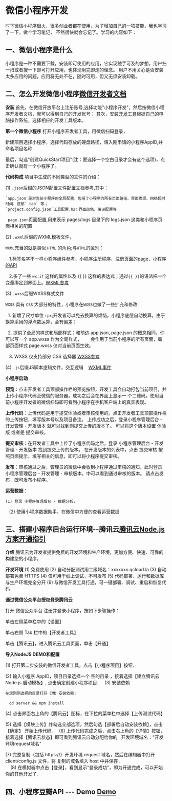 
# 微信小程序开发

时下微信小程序很火，很多创业者都在使用，为了增加自己的一项技能，我也学习了一下，做个学习笔记，
不然很快就会忘记了。学习的内容如下：
## 一、微信小程序是什么
小程序是一种不需要下载，安装即可使用的应用，它实现触手可及的梦想，用户扫一扫或者搜一下即可打开应用，也体现用完即走的理念。
用户不用关心是否安装太多应用的问题，应用将无处不在，随时可用，但又无须安装卸载。

## 二、怎么开发微信小程序[微信开发者文档](https://mp.weixin.qq.com/debug/wxadoc/dev/)
**安装**
首先，在微信开放平台上注册账号,选择功能"小程序开发"，然后按微信小程序开发者文档，就可以得到自己的开发账号；
其次，安装[开发工具](https://mp.weixin.qq.com/debug/wxadoc/dev/devtools/download.html?t=2018314)根据自己的电脑操作系统，选择相应的开发工具版本。

**第一个微信小程序**
打开小程序开发者工具，用微信扫码登录，

新建项目选择小程序，选择代码存放的硬盘路径，填入刚申请的小程序AppID,并命名项目名称

最后，勾选"创建QuickStart项目"(注：要选择一个空白目录才会有这个选项)，点击确认就有一个小程序了。

**代码构成**
项目中生成的不同类型的文件的介绍：

(1) `.json`后缀的JSON配置文件[配置文档参考](https://mp.weixin.qq.com/debug/wxadoc/dev/framework/config.html),其中：
    
    `app.json`是对当前小程序的全局配置，包括了小程序的所有页面路径、界面表现、网络超时时间、底部` tab` 等；
    `project.config.json`工具配置,如：界面颜色、编译配置等
    `page.json`页面配置,用来表示 pages/logs 目录下的 logs.json 这类和小程序页面相关的配置

(2) `.wxml`后缀的WXML模板文件，

`WXML`充当的就是类似 `HTML` 的角色;与`HTML`的区别：

    1.标签名字不一样[小程序组件参考](https://mp.weixin.qq.com/debug/wxadoc/dev/component/?t=2018314)、[小程序注册程序](https://mp.weixin.qq.com/debug/wxadoc/dev/framework/app-service/app.html)、[注册页面的page](https://mp.weixin.qq.com/debug/wxadoc/dev/framework/app-service/page.html)、[小程序的API](https://mp.weixin.qq.com/debug/wxadoc/dev/api/?t=2018314)
    
    2.多了一些 `wx:if` 这样的属性以及 {{ }} 这样的表达式；通过` {{ }} `的语法把一个变量绑定到界面上。[WXML参考](https://mp.weixin.qq.com/debug/wxadoc/dev/framework/view/wxml/) 
    
(3) `.wxss`后缀WXSS样式文件
   
   `WXSS` 具有 `CSS` 大部分的特性，小程序在` WXSS `也做了一些扩充和修改:
    
    1. 新增了尺寸单位 `rpx`;开发者可以免去换算的烦恼，小程序底层自动换算，由于换算采用的浮点数运算，会有偏差；
    
    2. 提供了全局的样式和局部样式；和前边 app.json, page.json 的概念相同，你可以写一个 app.wxss 作为全局样式，
        会作用于当前小程序的所有页面，局部页面样式 page.wxss 仅对当前页面生效。
        
    3.  WXSS 仅支持部分 CSS 选择器  [WXSS参考](https://mp.weixin.qq.com/debug/wxadoc/dev/framework/view/wxss.html)

(4) `.js`后缀JS脚本逻辑文件，交互逻辑
    [WXML事件](https://mp.weixin.qq.com/debug/wxadoc/dev/framework/view/wxml/event.html)

**小程序启动**

**预览**：点击开发者工具顶部操作栏的预览按钮，开发工具会自动打包当前项目，并上传小程序代码至微信的服务器，成功之后会在界面上显示一
个二维码。使用当前小程序开发者的微信扫码即可看到小程序在手机客户端上的真实表现。

**上传代码**：上传代码是用于提交体验或者审核使用的。点击开发者工具顶部操作栏的上传按钮，填写版本号以及项目备注。
上传成功之后，登录小程序管理后台 - 开发管理 - 开发版本 就可以找到刚提交上传的版本了。
可以将这个版本设置 体验版 或者是 提交审核。

**提交审核**：在开发者工具中上传了小程序代码之后，登录 小程序管理后台 - 开发管理 - 开发版本 找到提交上传的版本。
在开发版本的列表中，点击 提交审核 按照页面提示，填写相关的信息，即可以将小程序提交审核。

**发布**：审核通过之后，管理员的微信中会收到小程序通过审核的通知，此时登录 小程序管理后台 - 开发管理 - 审核版本。中可以看到通过审核的版本。
请点击发布，既可发布小程序。

**运营数据**：
    
    (1) 登录 小程序管理后台 - 数据分析;
    (2) 使用小程序数据助手，在微信中方便的查看运营数据


## 三、搭建小程序后台运行环境--腾讯云[腾讯云Node.js 方案开通指引](https://cloud.tencent.com/document/product/619/11447)
**介绍**
腾讯云为开发者提供免费的开发环境和生产环境，更加方便、快速、可靠的构建您的小程序。

**开发环境**
(1) 免费使用
(2) 自动分配测试用二级域名：xxxxxxx.qcloud.la
(3) 自动部署免费 HTTPS
(4) 仅可用于线上调试，不可发布
(5) 代码部署、运行和数据库与生产环境完全分开
(6) 与微信开发工具打通，可一键部署、调试、重启和恢复代码

**通过微信公众平台授权登录腾讯云**

打开 微信公众平台 注册并登录小程序，按如下步骤操作：

单击左侧菜单栏中的【设置】

单击右侧 Tab 栏中的【开发者工具】

单击【腾讯云】，进入腾讯云工具页面，单击【开通】

**导入NodeJS DEMO和配置**

(1) 打开第二步安装的微信开发者工具，点击【小程序项目】按钮.

(2) 输入小程序 AppID，项目目录选择一个 空的目录 ，接着选择【建立腾讯云 Node.js 启动模板】,
    点击确定创建小程序项目.
    
(3) 安装依赖

    在您刚刚选择的目录打开 CMD 安装依赖：
    `cd server && npm install`

(4) 点击界面右上角的【腾讯云】图标，在下拉的菜单栏中选择【上传测试代码】

(5) 选择【模块上传】并勾选全部选项，然后勾选【部署后自动安装依赖】，点击【确定】
    开始上传代码.
    
(6) 上传代码完成之后，点击右上角的【详情】按钮，接着选择【腾讯云状态】即可看到腾讯云自动分配给你的
    开发环境域名："开发环境request域名"
    
(7) 完整复制（包括 https://）开发环境 request 域名，然后在编辑器中打开 client/config.js 文件，将
    复制的域名填入 host 中并保存 .  
    
(8) 在模拟器中点击【登录】，看到显示“登录成功”，即为开通完成，可以开始你的其他开发了.

## 四、小程序豆瓣API --- Demo  [Demo](https://github.com/zce/weapp-demo)


